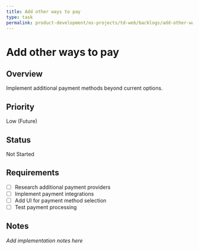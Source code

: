 ```yaml
---
title: Add other ways to pay
type: task
permalink: product-development/os-projects/td-web/backlogs/add-other-ways-to-pay
---
```


# Add other ways to pay

## Overview
Implement additional payment methods beyond current options.

## Priority
Low (Future)

## Status
Not Started

## Requirements
- [ ] Research additional payment providers
- [ ] Implement payment integrations
- [ ] Add UI for payment method selection
- [ ] Test payment processing

## Notes
_Add implementation notes here_